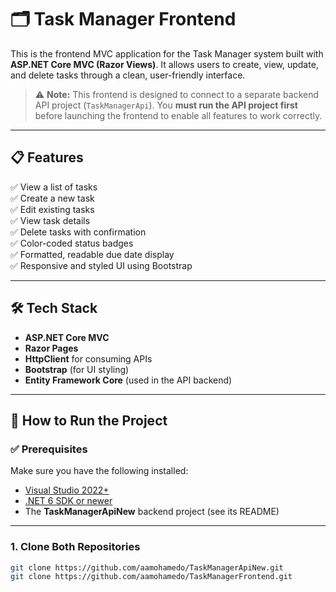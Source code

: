 # 🗂️ Task Manager Frontend

This is the frontend MVC application for the Task Manager system built with **ASP.NET Core MVC (Razor Views)**. It allows users to create, view, update, and delete tasks through a clean, user-friendly interface.

> ⚠️ **Note:** This frontend is designed to connect to a separate backend API project (`TaskManagerApi`). You **must run the API project first** before launching the frontend to enable all features to work correctly.

---

## 📋 Features

✅ View a list of tasks  
✅ Create a new task  
✅ Edit existing tasks  
✅ View task details  
✅ Delete tasks with confirmation  
✅ Color-coded status badges  
✅ Formatted, readable due date display  
✅ Responsive and styled UI using Bootstrap  

---

## 🛠 Tech Stack

- **ASP.NET Core MVC**
- **Razor Pages**
- **HttpClient** for consuming APIs
- **Bootstrap** (for UI styling)
- **Entity Framework Core** (used in the API backend)

---

## 🚀 How to Run the Project

### ✅ Prerequisites

Make sure you have the following installed:

- [Visual Studio 2022+](https://visualstudio.microsoft.com/)
- [.NET 6 SDK or newer](https://dotnet.microsoft.com/en-us/download)
- The **TaskManagerApiNew** backend project (see its README)

---

### 1. Clone Both Repositories

```bash
git clone https://github.com/aamohamedo/TaskManagerApiNew.git
git clone https://github.com/aamohamedo/TaskManagerFrontend.git
